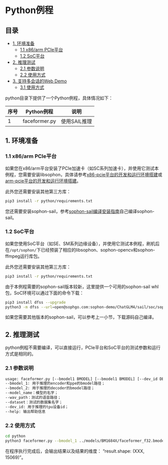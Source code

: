 # Python例程

## 目录

* [1. 环境准备](#1-环境准备)
    * [1.1 x86/arm PCIe平台](#11-x86arm-pcie平台)
    * [1.2 SoC平台](#12-soc平台)
* [2. 推理测试](#2-推理测试)
    * [2.1 参数说明](#21-参数说明)
    * [2.2 使用方式](#22-使用方式)
* [3. 支持多会话的Web Demo](#3-支持多会话的Web-Demo)
    * [3.1 使用方式](#31-使用方式)


python目录下提供了一个Python例程，具体情况如下：

| 序号 |  Python例程       | 说明                                |
| ---- | ---------------- | -----------------------------------  |
| 1    | faceformer.py     | 使用SAIL推理 |


## 1. 环境准备
### 1.1 x86/arm PCIe平台

如果您在x86/arm平台安装了PCIe加速卡（如SC系列加速卡），并使用它测试本例程，您需要安装libsophon，具体请参考[x86-pcie平台的开发和运行环境搭建](../../../docs/Environment_Install_Guide.md#3-x86-pcie平台的开发和运行环境搭建)或[arm-pcie平台的开发和运行环境搭建](../../../docs/Environment_Install_Guide.md#5-arm-pcie平台的开发和运行环境搭建)。

此外您还需要安装其他第三方库：
```bash
pip3 install -r python/requirements.txt
```
您还需要安装sophon-sail，参考[sophon-sail编译安装指南](https://doc.sophgo.com/sdk-docs/v24.04.01/docs_latest_release/docs/sophon-sail/docs/zh/html/1_build.html#id11)自己编译sophon-sail。

### 1.2 SoC平台

如果您使用SoC平台（如SE、SM系列边缘设备），并使用它测试本例程，刷机后在`/opt/sophon/`下已经预装了相应的libsophon、sophon-opencv和sophon-ffmpeg运行库包。

此外您还需要安装其他第三方库：
```bash
pip3 install -r python/requirements.txt
```
由于本例程需要的sophon-sail版本较新，这里提供一个可用的sophon-sail whl包，SoC环境可以通过下面的命令下载：
```bash
pip3 install dfss --upgrade
python3 -m dfss --url=open@sophgo.com:sophon-demo/ChatGLM4/sail/soc/sophon_arm-3.8.0-py3-none-any.whl #arm soc, py38
```
如果您需要其他版本的sophon-sail，可以参考上一小节，下载源码自己编译。

## 2. 推理测试
python例程不需要编译，可以直接运行，PCIe平台和SoC平台的测试参数和运行方式是相同的。
### 2.1 参数说明

```bash
usage: faceformer.py [--bmodel1 BMODEL] [--bmodel1 BMODEL] [--dev_id DEV_ID]
--bmodel_1: 用于推理的encoder和ppe的bmodel路径；
--bmodel_2: 用于推理的decoder的bmodel路径；
--model_name：模型的名字；
--wav_path：测试的语音路径；
--dataset：测试的数据集名字；
--dev_id: 用于推理的tpu设备id；
--help: 输出帮助信息
```

### 2.2 使用方式

```bash
cd python
python3 faceformer.py --bmodel_1 ../models/BM1684X/faceformer_f32.bmodel --bmodel_2 ../models/BM1684X/decoder_f16.bmodel --model_name vocaset --wav_path ../Data/wav/test1.wav --dataset vocaset --dev_id 3 
```
在程序执行完成后，会输出结果以及结果的维度： “result.shape:  (XXX, 15069)”。
